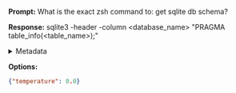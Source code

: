 **Prompt:**
What is the exact zsh command to: get sqlite db schema?


**Response:**
sqlite3 -header -column <database_name> "PRAGMA table_info(<table_name>);"

<details><summary>Metadata</summary>

- Duration: 1742 ms
- Datetime: 2023-08-23T17:58:29.427231
- Model: gpt-3.5-turbo-0613

</details>

**Options:**
```json
{"temperature": 0.0}
```

